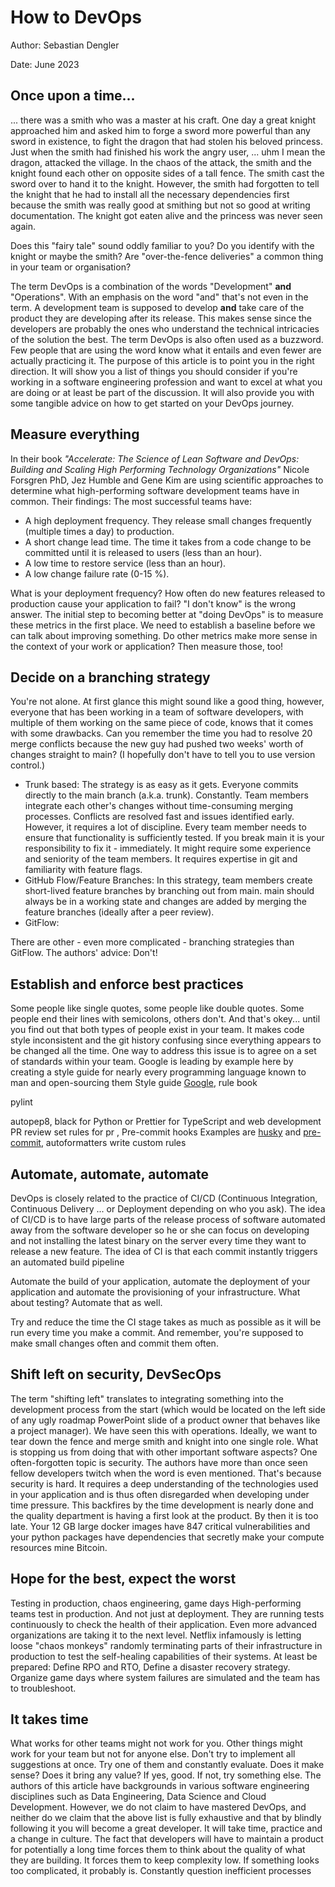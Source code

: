 # How to DevOps
Author: Sebastian Dengler

Date: June 2023

## Once upon a time...

... there was a smith who was a master at his craft. One day a great knight approached him and asked him to forge a sword more powerful than any sword in existence, to fight the dragon that had stolen his beloved princess. Just when the smith had finished his work the angry user, ... uhm I mean the dragon, attacked the village. In the chaos of the attack, the smith and the knight found each other on opposite sides of a tall fence. The smith cast the sword over to hand it to the knight. However, the smith had forgotten to tell the knight that he had to install all the necessary dependencies first because the smith was really good at smithing but not so good at writing documentation. The knight got eaten alive and the princess was never seen again.

Does this "fairy tale" sound oddly familiar to you? Do you identify with the knight or maybe the smith? Are "over-the-fence deliveries" a common thing in your team or organisation?

The term DevOps is a combination of the words "Development" __and__ "Operations". With an emphasis on the word "and" that's not even in the term. A development team is supposed to develop __and__ take care of the product they are developing after its release. This makes sense since the developers are probably the ones who understand the technical intricacies of the solution the best. The term DevOps is also often used as a buzzword. Few people that are using the word know what it entails and even fewer are actually practicing it. The purpose of this article is to point you in the right direction. It will show you a list of things you should consider if you're working in a software engineering profession and want to excel at what you are doing or at least be part of the discussion. It will also provide you with some tangible advice on how to get started on your DevOps journey.

## Measure everything

In their book _"Accelerate: The Science of Lean Software and DevOps: Building and Scaling High Performing Technology Organizations"_ Nicole Forsgren PhD, Jez Humble and Gene Kim are using scientific approaches to determine what high-performing software development teams have in common. Their findings: The most successful teams have:

- A high deployment frequency. They release small changes frequently (multiple times a day) to production.
- A short change lead time. The time it takes from a code change to be committed until it is released to users (less than an hour).
- A low time to restore service (less than an hour).
- A low change failure rate (0-15 %).

What is your deployment frequency? How often do new features released to production cause your application to fail? "I don't know" is the wrong answer. The initial step to becoming better at "doing DevOps" is to measure these metrics in the first place. We need to establish a baseline before we can talk about improving something.
Do other metrics make more sense in the context of your work or application? Then measure those, too!

## Decide on a branching strategy

You're not alone. At first glance this might sound like a good thing, however, everyone that has been working in a team of software developers, with multiple of them working on the same piece of code, knows that it comes with some drawbacks. Can you remember the time you had to resolve 20 merge conflicts because the new guy had pushed two weeks' worth of changes straight to main? (I hopefully don't have to tell you to use version control.)

- Trunk based: The strategy is as easy as it gets. Everyone commits directly to the main branch (a.k.a. trunk). Constantly. Team members integrate each other's changes without time-consuming merging processes. Conflicts are resolved fast and issues identified early. However, it requires a lot of discipline. Every team member needs to ensure that functionality is sufficiently tested. If you break main it is your responsibility to fix it - immediately. It might require some experience and seniority of the team members. It requires expertise in git and familiarity with feature flags.
- GitHub Flow/Feature Branches: In this strategy, team members create short-lived feature branches by branching out from main. main should always be in a working state and changes are added by merging the feature branches (ideally after a peer review).
- GitFlow:

There are other - even more complicated - branching strategies than GitFlow. The authors' advice: Don't!

## Establish and enforce best practices

Some people like single quotes, some people like double quotes. Some people end their lines with semicolons, others don't. And that's okey... until you find out that both types of people exist in your team. It makes code style inconsistent and the git history confusing since everything appears to be changed all the time. One way to address this issue is to agree on a set of standards within your team. Google is leading by example here by creating a style guide for nearly every programming language known to man and open-sourcing them
Style guide [Google](https://google.github.io/styleguide/), rule book

pylint

autopep8, black for Python or Prettier for TypeScript and web development
PR review set rules for pr , Pre-commit hooks Examples are [husky](https://typicode.github.io/husky/) and [pre-commit](https://pre-commit.com), autoformatters write custom rules


## Automate, automate, automate

DevOps is closely related to the practice of CI/CD (Continuous Integration, Continuous Delivery ... or Deployment depending on who you ask). The idea of CI/CD is to have large parts of the release process of software automated away from the software developer so he or she can focus on developing and not installing the latest binary on the server every time they want to release a new feature. The idea of CI is that each commit instantly triggers an automated build pipeline

Automate the build of your application, automate the deployment of your application and automate the provisioning of your infrastructure. What about testing? Automate that as well.

Try and reduce the time the CI stage takes as much as possible as it will be run every time you make a commit. And remember, you're supposed to make small changes often and commit them often.


## Shift left on security, DevSecOps
The term "shifting left" translates to integrating something into the development process from the start (which would be located on the left side of any ugly roadmap PowerPoint slide of a product owner that behaves like a project manager). We have seen this with operations. Ideally, we want to tear down the fence and merge smith and knight into one single role. What is stopping us from doing that with other important software aspects? One often-forgotten topic is security. The authors have more than once seen fellow developers twitch when the word is even mentioned. That's because security is hard. It requires a deep understanding of the technologies used in your application and is thus often disregarded when developing under time pressure. This backfires by the time development is nearly done and the quality department is having a first look at the product. By then it is too late. Your 12 GB large docker images have 847 critical vulnerabilities and your python packages have dependencies that secretly make your compute resources mine Bitcoin.

## Hope for the best, expect the worst
Testing in production, chaos engineering, game days
High-performing teams test in production. And not just at deployment. They are running tests continuously to check the health of their application. Even more advanced organizations are taking it to the next level. Netflix infamously is letting loose "chaos monkeys" randomly terminating parts of their infrastructure in production to test the self-healing capabilities of their systems.
At least be prepared: Define RPO and RTO, Define a disaster recovery strategy. Organize game days where system failures are simulated and the team has to troubleshoot.


## It takes time

What works for other teams might not work for you. Other things might work for your team but not for anyone else.
Don't try to implement all suggestions at once. Try one of them and constantly evaluate. Does it make sense? Does it bring any value? If yes, good. If not, try something else. The authors of this article have backgrounds in various software engineering disciplines such as Data Engineering, Data Science and Cloud Development. However, we do not claim to have mastered DevOps, and neither do we claim that the above list is fully exhaustive and that by blindly following it you will become a great developer. It will take time, practice and a change in culture. The fact that developers will have to maintain a product for potentially a long time forces them to think about the quality of what they are building. It forces them to keep complexity low. If something looks too complicated, it probably is. Constantly question inefficient processes